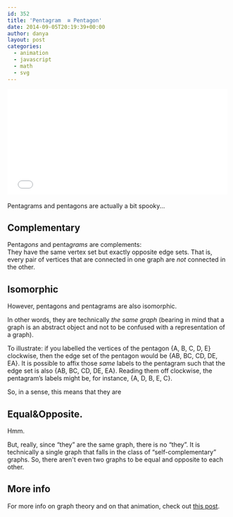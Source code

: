 ```yaml
---
id: 352
title: 'Pentagram  ≅ Pentagon'
date: 2014-09-05T20:19:39+00:00
author: danya
layout: post
categories:
  - animation
  - javascript
  - math
  - svg
---
```


<iframe src='/assets/iframes/penta.html' height='240' width='500' frameBorder='0'></iframe>
<div>&nbsp;</div>
Pentagrams and pentagons are actually a bit spooky...
<!--more-->

## Complementary

Penta<i>gons</i> and penta<i>grams</i> are complements:   
They have the same vertex set but exactly opposite edge sets. That is, every pair of vertices that are connected in one graph are _not_ connected in the other.

## Isomorphic

However, pentagons and pentagrams are also isomorphic.

In other words, they are technically _the same graph_ (bearing in mind that a graph is an abstract object and not to be confused with a representation of a graph).

To illustrate: if you labelled the vertices of the pentagon {A, B, C, D, E} clockwise, then the edge set of the pentagon would be {AB, BC, CD, DE, EA}. It is possible to affix those _same_ labels to the pentagram such that the edge set is also {AB, BC, CD, DE, EA}. Reading them off clockwise, the pentagram&#8217;s labels might be, for instance, {A, D, B, E, C}.

So, in a sense, this means that they are

## Equal&Opposite.

Hmm.

But, really, since &#8220;they&#8221; are the same graph, there is no &#8220;they&#8221;. It is technically a single graph that falls in the class of &#8220;self-complementary&#8221; graphs. So, there aren't even two graphs to be equal and opposite to each other.

## More info

For more info on graph theory and on that animation, check out [this post](/blog/graph-theory).
